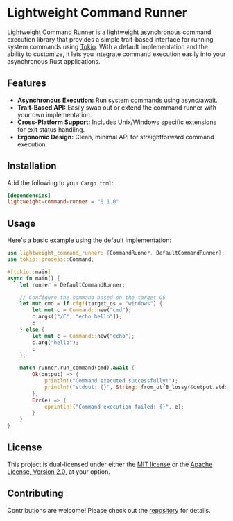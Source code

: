 # Lightweight Command Runner

Lightweight Command Runner is a lightweight asynchronous command execution library that provides a simple trait-based interface for running system commands using [Tokio](https://tokio.rs). With a default implementation and the ability to customize, it lets you integrate command execution easily into your asynchronous Rust applications.

## Features

- **Asynchronous Execution:** Run system commands using async/await.
- **Trait-Based API:** Easily swap out or extend the command runner with your own implementation.
- **Cross-Platform Support:** Includes Unix/Windows specific extensions for exit status handling.
- **Ergonomic Design:** Clean, minimal API for straightforward command execution.

## Installation

Add the following to your `Cargo.toml`:

```toml
[dependencies]
lightweight-command-runner = "0.1.0"
```

## Usage

Here's a basic example using the default implementation:

```rust
use lightweight_command_runner::{CommandRunner, DefaultCommandRunner};
use tokio::process::Command;

#[tokio::main]
async fn main() {
    let runner = DefaultCommandRunner;

    // Configure the command based on the target OS
    let mut cmd = if cfg!(target_os = "windows") {
        let mut c = Command::new("cmd");
        c.args(["/C", "echo hello"]);
        c
    } else {
        let mut c = Command::new("echo");
        c.arg("hello");
        c
    };

    match runner.run_command(cmd).await {
        Ok(output) => {
            println!("Command executed successfully!");
            println!("stdout: {}", String::from_utf8_lossy(&output.stdout));
        },
        Err(e) => {
            eprintln!("Command execution failed: {}", e);
        }
    }
}
```

## License

This project is dual-licensed under either the [MIT license](LICENSE-MIT) or the [Apache License, Version 2.0](LICENSE-APACHE), at your option.

## Contributing

Contributions are welcome! Please check out the [repository](https://github.com/klebs6/klebs-general) for details.

